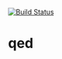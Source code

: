 [![Build Status](https://travis-ci.org/freemint/qed.svg?branch=master)](https://travis-ci.org/freemint/qed)

# qed
